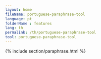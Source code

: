 ```yaml
---
layout: home
fileName: portuguese-paraphrase-tool
language: pt
folderName : features
lang: th
permalink: /th/portuguese-paraphrase-tool
tool: portuguese-paraphrase-tool
---
```

{% include section/paraphrase.html %}